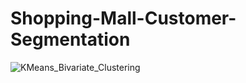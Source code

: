 # Shopping-Mall-Customer-Segmentation
![KMeans_Bivariate_Clustering](https://user-images.githubusercontent.com/64422300/149489486-f3080e02-7ff7-4a15-855d-93f979e36ed5.png)
